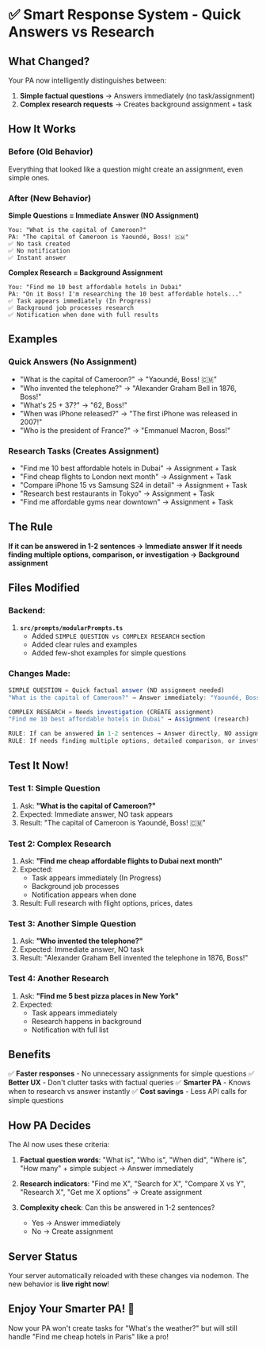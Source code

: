 # ✅ Smart Response System - Quick Answers vs Research

## What Changed?

Your PA now intelligently distinguishes between:
1. **Simple factual questions** → Answers immediately (no task/assignment)
2. **Complex research requests** → Creates background assignment + task

## How It Works

### Before (Old Behavior)
Everything that looked like a question might create an assignment, even simple ones.

### After (New Behavior)

**Simple Questions = Immediate Answer (NO Assignment)**
```
You: "What is the capital of Cameroon?"
PA: "The capital of Cameroon is Yaoundé, Boss! 🇨🇲"
✅ No task created
✅ No notification
✅ Instant answer
```

**Complex Research = Background Assignment**
```
You: "Find me 10 best affordable hotels in Dubai"
PA: "On it Boss! I'm researching the 10 best affordable hotels..."
✅ Task appears immediately (In Progress)
✅ Background job processes research
✅ Notification when done with full results
```

## Examples

### Quick Answers (No Assignment)
- "What is the capital of Cameroon?" → "Yaoundé, Boss! 🇨🇲"
- "Who invented the telephone?" → "Alexander Graham Bell in 1876, Boss!"
- "What's 25 + 37?" → "62, Boss!"
- "When was iPhone released?" → "The first iPhone was released in 2007!"
- "Who is the president of France?" → "Emmanuel Macron, Boss!"

### Research Tasks (Creates Assignment)
- "Find me 10 best affordable hotels in Dubai" → Assignment + Task
- "Find cheap flights to London next month" → Assignment + Task
- "Compare iPhone 15 vs Samsung S24 in detail" → Assignment + Task
- "Research best restaurants in Tokyo" → Assignment + Task
- "Find me affordable gyms near downtown" → Assignment + Task

## The Rule

**If it can be answered in 1-2 sentences → Immediate answer**
**If it needs finding multiple options, comparison, or investigation → Background assignment**

## Files Modified

### Backend:
1. **`src/prompts/modularPrompts.ts`**
   - Added `SIMPLE QUESTION vs COMPLEX RESEARCH` section
   - Added clear rules and examples
   - Added few-shot examples for simple questions

### Changes Made:
```typescript
SIMPLE QUESTION = Quick factual answer (NO assignment needed)
"What is the capital of Cameroon?" → Answer immediately: "Yaoundé, Boss!"

COMPLEX RESEARCH = Needs investigation (CREATE assignment)
"Find me 10 best affordable hotels in Dubai" → Assignment (research)

RULE: If can be answered in 1-2 sentences → Answer directly, NO assignment
RULE: If needs finding multiple options, detailed comparison, or investigation → Create assignment
```

## Test It Now!

### Test 1: Simple Question
1. Ask: **"What is the capital of Cameroon?"**
2. Expected: Immediate answer, NO task appears
3. Result: "The capital of Cameroon is Yaoundé, Boss! 🇨🇲"

### Test 2: Complex Research
1. Ask: **"Find me cheap affordable flights to Dubai next month"**
2. Expected:
   - Task appears immediately (In Progress)
   - Background job processes
   - Notification appears when done
3. Result: Full research with flight options, prices, dates

### Test 3: Another Simple Question
1. Ask: **"Who invented the telephone?"**
2. Expected: Immediate answer, NO task
3. Result: "Alexander Graham Bell invented the telephone in 1876, Boss!"

### Test 4: Another Research
1. Ask: **"Find me 5 best pizza places in New York"**
2. Expected:
   - Task appears immediately
   - Research happens in background
   - Notification with full list

## Benefits

✅ **Faster responses** - No unnecessary assignments for simple questions
✅ **Better UX** - Don't clutter tasks with factual queries
✅ **Smarter PA** - Knows when to research vs answer instantly
✅ **Cost savings** - Less API calls for simple questions

## How PA Decides

The AI now uses these criteria:

1. **Factual question words**: "What is", "Who is", "When did", "Where is", "How many" + simple subject
   → Answer immediately

2. **Research indicators**: "Find me X", "Search for X", "Compare X vs Y", "Research X", "Get me X options"
   → Create assignment

3. **Complexity check**: Can this be answered in 1-2 sentences?
   - Yes → Answer immediately
   - No → Create assignment

## Server Status

Your server automatically reloaded with these changes via nodemon. The new behavior is **live right now**!

## Enjoy Your Smarter PA! 🚀

Now your PA won't create tasks for "What's the weather?" but will still handle "Find me cheap hotels in Paris" like a pro!
